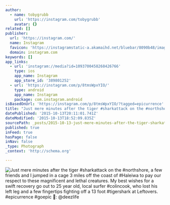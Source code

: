 ```yaml
---
author:
  - name: tobygrubb
    url: 'https://instagram.com/tobygrubb'
    avatar: {}
related: []
publisher:
  url: 'https://instagram.com/'
  name: Instagram
  favicon: 'https://instagramstatic-a.akamaihd.net/bluebar/8090b48/images/ico/favicon.ico'
  domain: instagram.com
keywords: []
app_links:
  - url: 'instagram://media?id=1093700458268426766'
    type: ios
    app_name: Instagram
    app_store_id: '389801252'
  - url: 'https://instagram.com/p/8tmsWpxYIO/'
    type: android
    app_name: Instagram
    package: com.instagram.android
isBasedOnUrl: 'https://instagram.com/p/8tmsWpxYIO/?tagged=epicurrence'
title: "Just mere minutes after the tiger #sharkattack on the #northshore, a few friends and I jumped in a cage 3 miles off the coast of #Haleiwa to pay our respect to these magnificent and lethal creatures. My best wishes for a swift recovery go out to 25 year old, local surfer #colincook, who lost his left leg and a few fingertips fighting off a 13 foot #tigershark at Leftovers. #epicurrence #goepic \uD83D\uDCF7: @deezlife"
datePublished: '2015-10-13T20:11:01.741Z'
dateModified: '2015-10-13T18:52:09.835Z'
sourcePath: _posts/2015-10-13-just-mere-minutes-after-the-tiger-sharkattack-on-the-north.md
published: true
inFeed: true
hasPage: false
inNav: false
_type: Photograph
_context: 'http://schema.org'

---
```

![Just mere minutes after the tiger &num;sharkattack on the &num;northshore&comma; a few friends and I jumped in a cage 3 miles off the coast of &num;Haleiwa to pay our respect to these magnificent and lethal creatures&period; My best wishes for a swift recovery go out to 25 year old&comma; local surfer &num;colincook&comma; who lost his left leg and a few fingertips fighting off a 13 foot &num;tigershark at Leftovers&period; &num;epicurrence &num;goepic &colon; &commat;deezlife](https://scontent.cdninstagram.com/hphotos-xaf1/t51.2885-15/sh0.08/e35/p640x640/12144103_983191045071475_1260135619_n.jpg)